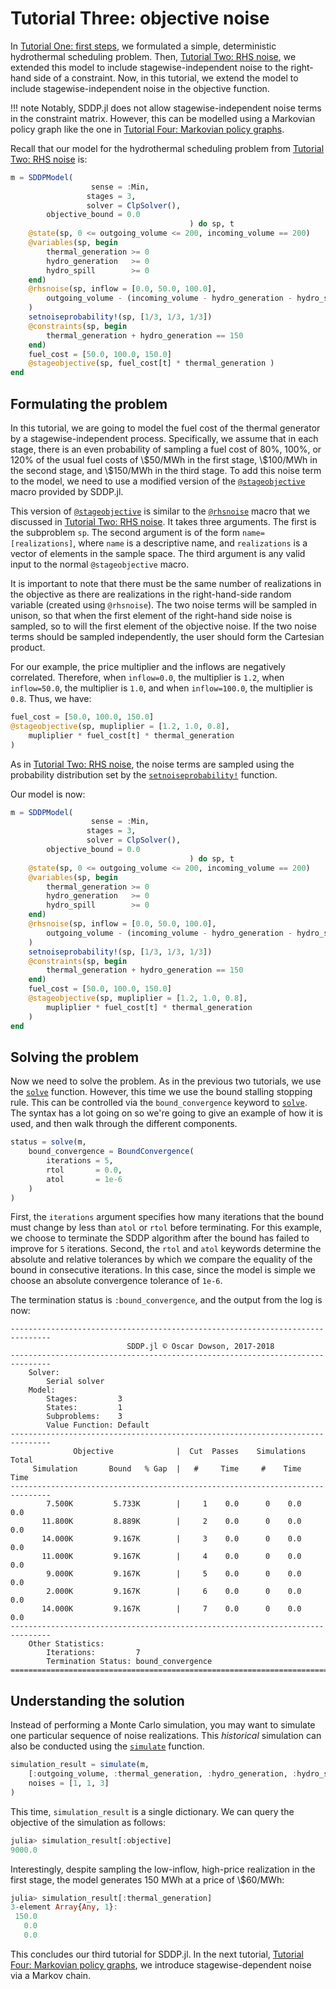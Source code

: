 # Tutorial Three: objective noise

In [Tutorial One: first steps](@ref), we formulated a simple, deterministic
hydrothermal scheduling problem. Then, [Tutorial Two: RHS noise](@ref), we
extended this model to include stagewise-independent noise to the right-hand
side of a constraint. Now, in this tutorial, we extend the model to include
stagewise-independent noise in the objective function.

!!! note
    Notably, SDDP.jl does not allow stagewise-independent noise terms in the
    constraint matrix. However, this can be modelled using a Markovian policy
    graph like the one in [Tutorial Four: Markovian policy graphs](@ref).

Recall that our model for the hydrothermal scheduling problem  from
[Tutorial Two: RHS noise](@ref) is:
```julia
m = SDDPModel(
                  sense = :Min,
                 stages = 3,
                 solver = ClpSolver(),
        objective_bound = 0.0
                                        ) do sp, t
    @state(sp, 0 <= outgoing_volume <= 200, incoming_volume == 200)
    @variables(sp, begin
        thermal_generation >= 0
        hydro_generation   >= 0
        hydro_spill        >= 0
    end)
    @rhsnoise(sp, inflow = [0.0, 50.0, 100.0],
        outgoing_volume - (incoming_volume - hydro_generation - hydro_spill) == inflow
    )
    setnoiseprobability!(sp, [1/3, 1/3, 1/3])
    @constraints(sp, begin
        thermal_generation + hydro_generation == 150
    end)
    fuel_cost = [50.0, 100.0, 150.0]
    @stageobjective(sp, fuel_cost[t] * thermal_generation )
end
```

## Formulating the problem

In this tutorial, we are going to model the fuel cost of the thermal generator
by a stagewise-independent process. Specifically, we assume that in each stage,
there is an even probability of sampling a fuel cost of 80%, 100%, or 120% of
the usual fuel costs of \\\$50/MWh in the first stage, \\\$100/MWh in the second
stage, and \\\$150/MWh in the third stage. To add this noise term to the model,
we need to use a modified version of the [`@stageobjective`](@ref) macro
provided by SDDP.jl.

This version of [`@stageobjective`](@ref) is similar to the [`@rhsnoise`](@ref)
macro that we discussed in [Tutorial Two: RHS noise](@ref). It takes three
arguments. The first is the subproblem `sp`. The second argument is of the form
`name=[realizations]`, where `name` is a descriptive name, and `realizations` is
a vector of elements in the sample space. The third argument is any valid input
to the normal `@stageobjective` macro.

It is important to note that there must be the same number of realizations in
the objective as there are realizations in the right-hand-side random variable
(created using `@rhsnoise`). The two noise terms will be sampled in unison, so
that when the first element of the right-hand side noise is sampled, so to will
the first element of the objective noise. If the two noise terms should be
sampled independently, the user should form the Cartesian product.

For our example, the price multiplier and the inflows are negatively correlated.
Therefore, when `inflow=0.0`, the multiplier is `1.2`, when `inflow=50.0`, the
multiplier is `1.0`, and when `inflow=100.0`, the multiplier is `0.8`. Thus, we
have:
```julia
fuel_cost = [50.0, 100.0, 150.0]
@stageobjective(sp, mupliplier = [1.2, 1.0, 0.8],
    mupliplier * fuel_cost[t] * thermal_generation
)
```
As in [Tutorial Two: RHS noise](@ref), the noise terms are sampled using the
probability distribution set by the [`setnoiseprobability!`](@ref) function.

Our model is now:
```julia
m = SDDPModel(
                  sense = :Min,
                 stages = 3,
                 solver = ClpSolver(),
        objective_bound = 0.0
                                        ) do sp, t
    @state(sp, 0 <= outgoing_volume <= 200, incoming_volume == 200)
    @variables(sp, begin
        thermal_generation >= 0
        hydro_generation   >= 0
        hydro_spill        >= 0
    end)
    @rhsnoise(sp, inflow = [0.0, 50.0, 100.0],
        outgoing_volume - (incoming_volume - hydro_generation - hydro_spill) == inflow
    )
    setnoiseprobability!(sp, [1/3, 1/3, 1/3])
    @constraints(sp, begin
        thermal_generation + hydro_generation == 150
    end)
    fuel_cost = [50.0, 100.0, 150.0]
    @stageobjective(sp, mupliplier = [1.2, 1.0, 0.8],
        mupliplier * fuel_cost[t] * thermal_generation
    )
end
```

## Solving the problem

Now we need to solve the problem. As in the previous two tutorials, we use the
[`solve`](@ref) function. However, this time we use the bound stalling stopping
rule. This can be controlled via the `bound_convergence` keyword to
[`solve`](@ref). The syntax has a lot going on so we're going to give an example
of how it is used, and then walk through the different components.
```julia
status = solve(m,
    bound_convergence = BoundConvergence(
        iterations = 5,
        rtol       = 0.0,
        atol       = 1e-6
    )
)
```

First, the `iterations` argument specifies how many iterations that the bound
must change by less than `atol` or `rtol` before terminating. For this example,
we choose to terminate the SDDP algorithm after the bound has failed to improve
for `5` iterations. Second, the `rtol` and `atol` keywords determine the
absolute and relative tolerances by which we compare the equality of the bound
in consecutive iterations. In this case, since the model is simple we choose an
absolute convergence tolerance of `1e-6`.

The termination status is `:bound_convergence`, and the output from the log is
now:
```
-------------------------------------------------------------------------------
                          SDDP.jl © Oscar Dowson, 2017-2018
-------------------------------------------------------------------------------
    Solver:
        Serial solver
    Model:
        Stages:         3
        States:         1
        Subproblems:    3
        Value Function: Default
-------------------------------------------------------------------------------
              Objective              |  Cut  Passes    Simulations   Total
     Simulation       Bound   % Gap  |   #     Time     #    Time    Time
-------------------------------------------------------------------------------
        7.500K         5.733K        |     1    0.0      0    0.0    0.0
       11.800K         8.889K        |     2    0.0      0    0.0    0.0
       14.000K         9.167K        |     3    0.0      0    0.0    0.0
       11.000K         9.167K        |     4    0.0      0    0.0    0.0
        9.000K         9.167K        |     5    0.0      0    0.0    0.0
        2.000K         9.167K        |     6    0.0      0    0.0    0.0
       14.000K         9.167K        |     7    0.0      0    0.0    0.0
-------------------------------------------------------------------------------
    Other Statistics:
        Iterations:         7
        Termination Status: bound_convergence
===============================================================================
```

## Understanding the solution

Instead of performing a Monte Carlo simulation, you may want to simulate one
particular sequence of noise realizations. This _historical_ simulation can
also be conducted using the [`simulate`](@ref) function.
```julia
simulation_result = simulate(m,
    [:outgoing_volume, :thermal_generation, :hydro_generation, :hydro_spill],
    noises = [1, 1, 3]
)
```
This time, `simulation_result` is a single dictionary. We can query the
objective of the simulation as follows:
```julia
julia> simulation_result[:objective]
9000.0
```
Interestingly, despite sampling the low-inflow, high-price realization in the
first stage, the model generates 150 MWh at a price of \\\$60/MWh:
```julia
julia> simulation_result[:thermal_generation]
3-element Array{Any, 1}:
 150.0
   0.0
   0.0
```

This concludes our third tutorial for SDDP.jl. In the next tutorial,
[Tutorial Four: Markovian policy graphs](@ref), we introduce stagewise-dependent
noise via a Markov chain.
